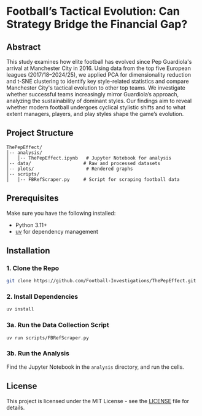 # Football’s Tactical Evolution: Can Strategy Bridge the Financial Gap?


## Abstract
This study examines how elite football has evolved since Pep Guardiola's arrival at Manchester City in 2016. Using data from the top five European leagues (2017/18–2024/25), we applied PCA for dimensionality reduction and t-SNE clustering to identify key style-related statistics and compare Manchester City's tactical evolution to other top teams. We investigate whether successful teams increasingly mirror Guardiola’s approach, analyzing the sustainability of dominant styles. Our findings aim to reveal whether modern football undergoes cyclical stylistic shifts and to what extent managers, players, and play styles shape the game’s evolution.

## Project Structure
```
ThePepEffect/
│-- analysis/
│   │-- ThePepEffect.ipynb   # Jupyter Notebook for analysis
│-- data/                   # Raw and processed datasets
│-- plots/                   # Rendered graphs
│-- scripts/
│   │-- FBRefScraper.py     # Script for scraping football data

```

## Prerequisites
Make sure you have the following installed:

- Python 3.11+
- [uv](https://docs.astral.sh/uv/) for dependency management

## Installation
### 1. Clone the Repo
```bash
git clone https://github.com/Football-Investigations/ThePepEffect.git
```

### 2. Install Dependencies
```bash
uv install
```

### 3a. Run the Data Collection Script
```bash
uv run scripts/FBRefScraper.py
```

### 3b. Run the Analysis
Find the Jupyter Notebook in the `analysis` directory, and run the cells.

## License
This project is licensed under the MIT License - see the [LICENSE](LICENSE) file for details.
